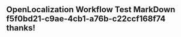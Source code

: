 <properties
ms.topic="hero-topic"
ms.test1="hero-topic"
ms.test2="test"/>

## OpenLocalization Workflow Test MarkDown f5f0bd21-c9ae-4cb1-a76b-c22ccf168f74 thanks!
